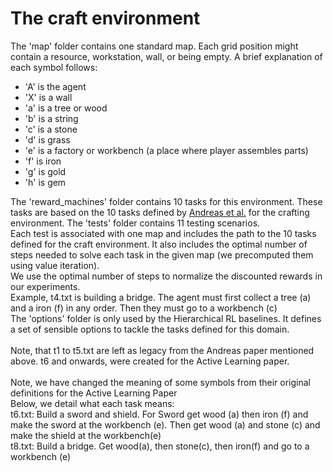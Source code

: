 # The craft environment

The 'map' folder contains one standard map. Each grid position might contain a resource, workstation, wall, or being empty. A brief explanation of each symbol follows:

- 'A' is the agent
- 'X' is a wall
- 'a' is a tree or wood
- 'b' is a string
- 'c' is a stone
- 'd' is grass
- 'e' is a factory or workbench (a place where player assembles parts)
- 'f' is iron
- 'g' is gold
- 'h' is gem

The 'reward_machines' folder contains 10 tasks for this environment. These tasks are based on the 10 tasks defined by [Andreas et al.](https://arxiv.org/abs/1611.01796) for the crafting environment. The 'tests' folder contains 11 testing scenarios.<br>
Each test is associated with one map and includes the path to the 10 tasks defined for the craft environment. It also includes the optimal number of steps needed to solve each task in the given map (we precomputed them using value iteration).<br>
We use the optimal number of steps to normalize the discounted rewards in our experiments.<br>
Example, t4.txt is building a bridge. The agent must first collect a tree (a) and a iron (f) in any order. Then they must go to a workbench (c)<br>
The 'options' folder is only used by the Hierarchical RL baselines. It defines a set of sensible options to tackle the tasks defined for this domain.<br>
<br>Note, that t1 to t5.txt are left as legacy from the Andreas paper mentioned above. t6 and onwards, were created for the Active Learning paper.<br>
<br> Note, we have changed the meaning of some symbols from their original definitions for the Active Learning Paper
<br> Below, we detail what each task means:<br>
t6.txt: Build a sword and shield. For Sword get wood (a) then iron (f) and make the sword at the workbench (e).
Then get wood (a) and stone (c) and make the shield at the workbench(e)<br>
t8.txt: Build a bridge. Get wood(a), then stone(c), then iron(f) and go to a workbench (e)<br>


